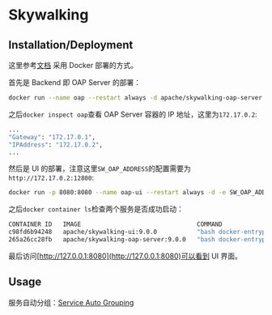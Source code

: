 # Skywalking


## Installation/Deployment

这里参考[文档](https://skywalking.apache.org/docs/main/v9.1.0/en/setup/backend/backend-docker/)
采用 Docker 部署的方式。


首先是 Backend 即 OAP Server 的部署：
```bash
docker run --name oap --restart always -d apache/skywalking-oap-server:9.0.0
```
之后`docker inspect oap`查看 OAP Server 容器的 IP 地址，这里为`172.17.0.2`:
```bash
...
"Gateway": "172.17.0.1",
"IPAddress": "172.17.0.2",
...
```

然后是 UI 的部署，注意这里`SW_OAP_ADDRESS`的配置需要为`http://172.17.0.2:12800`:
```bash
docker run -p 8080:8080 --name oap-ui --restart always -d -e SW_OAP_ADDRESS=http://172.17.0.2:12800 apache/skywalking-ui:9.0.0
```

之后`docker container ls`检查两个服务是否成功启动：
```bash
CONTAINER ID   IMAGE                                COMMAND                  CREATED          STATUS          PORTS                                       NAMES
c98fd6b94248   apache/skywalking-ui:9.0.0           "bash docker-entrypo…"   30 seconds ago   Up 29 seconds   0.0.0.0:8080->8080/tcp, :::8080->8080/tcp   oap-ui
265a26cc28fb   apache/skywalking-oap-server:9.0.0   "bash docker-entrypo…"   35 seconds ago   Up 34 seconds   1234/tcp, 11800/tcp, 12800/tcp              oap

```

最后访问[http://127.0.0.1:8080](http://127.0.0.1:8080)可以看到 UI 界面。


## Usage

服务自动分组：[Service Auto Grouping](https://skywalking.apache.org/docs/main/v9.1.0/en/setup/backend/service-auto-grouping/)
